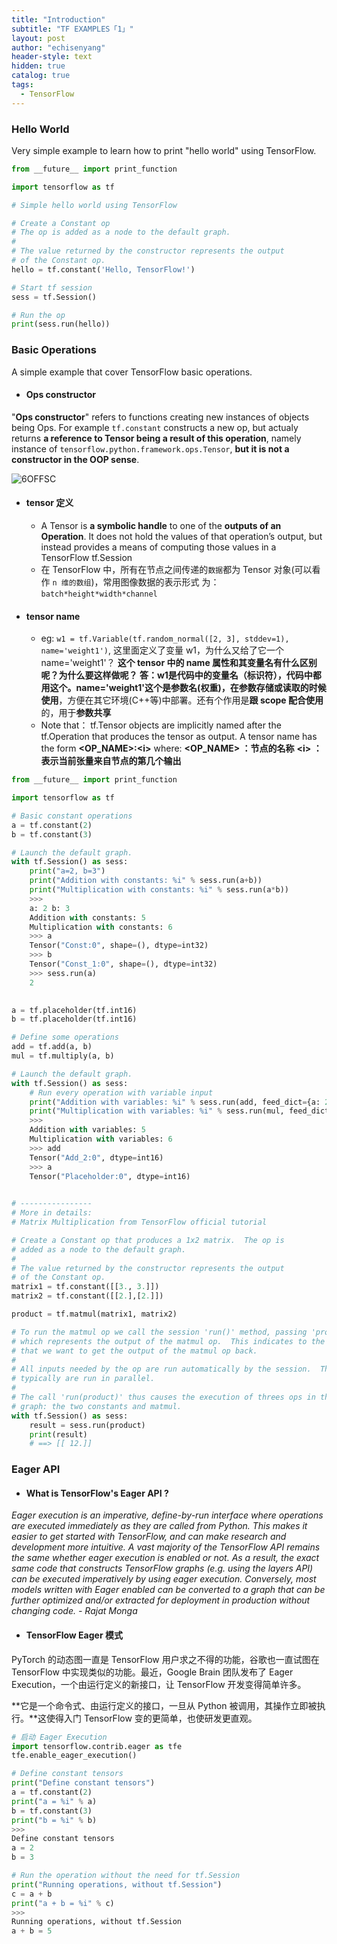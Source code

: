 ```yaml
---
title: "Introduction"
subtitle: "TF EXAMPLES「1」"
layout: post
author: "echisenyang"
header-style: text
hidden: true
catalog: true
tags:
  - TensorFlow
---
```




### **Hello World**

Very simple example to learn how to print "hello world" using TensorFlow.

```python
from __future__ import print_function

import tensorflow as tf

# Simple hello world using TensorFlow

# Create a Constant op
# The op is added as a node to the default graph.
#
# The value returned by the constructor represents the output
# of the Constant op.
hello = tf.constant('Hello, TensorFlow!')

# Start tf session
sess = tf.Session()

# Run the op
print(sess.run(hello))
```

### **Basic Operations**

A simple example that cover TensorFlow basic operations.

- #### **Ops constructor**

"**Ops constructor**" refers to functions creating new instances of objects being Ops. For example `tf.constant` constructs a new op, but actualy returns **a reference to Tensor being a result of this operation**, namely instance of `tensorflow.python.framework.ops.Tensor`, **but it is not a constructor in the OOP sense**.



![6OFFSC](https://gitee.com/echisenyang/GiteeForUpicUse/raw/master/uPic/6OFFSC.jpg)

- #### tensor **定义**
  
  - A Tensor is **a symbolic handle** to one of the **outputs of an Operation**. It does not hold the values of that operation’s output, but instead provides a means of computing those values in a TensorFlow tf.Session
  - 在 TensorFlow 中，所有在节点之间传递的`数据`都为 Tensor 对象(可以看作 `n 维的数组`)，常用图像数据的表示形式 为：`batch*height*width*channel`
- #### tensor **name**
  
  - eg: `w1 = tf.Variable(tf.random_normal([2, 3], stddev=1), name='weight1')`, 这里面定义了变量 w1，为什么又给了它一个 name='weight1'？ **这个 tensor 中的 name 属性和其变量名有什么区别呢？**为什么要这样做呢？
    答：**w1是代码中的变量名（标识符）**，代码中都用这个。**name='weight1'这个是参数名(权重)**，在**参数存储或读取的时候使用**，方便在其它环境(C++等)中部署。还有个作用是**跟 scope 配合使用**的，用于**参数共享** 
  - Note that： tf.Tensor objects are implicitly named after the tf.Operation that produces the tensor as output. A tensor name has the form **<OP_NAME>:\<i\>** where:
    **<OP_NAME> ：节点的名称**
    **\<i\> ：表示当前张量来自节点的第几个输出**

```python
from __future__ import print_function

import tensorflow as tf

# Basic constant operations
a = tf.constant(2)
b = tf.constant(3)

# Launch the default graph.
with tf.Session() as sess:
    print("a=2, b=3")
    print("Addition with constants: %i" % sess.run(a+b))
    print("Multiplication with constants: %i" % sess.run(a*b))
    >>> 
    a: 2 b: 3
    Addition with constants: 5
    Multiplication with constants: 6
    >>> a
    Tensor("Const:0", shape=(), dtype=int32)
    >>> b
    Tensor("Const_1:0", shape=(), dtype=int32)
    >>> sess.run(a)
    2

    
a = tf.placeholder(tf.int16)
b = tf.placeholder(tf.int16)

# Define some operations
add = tf.add(a, b)
mul = tf.multiply(a, b)

# Launch the default graph.
with tf.Session() as sess:
    # Run every operation with variable input
    print("Addition with variables: %i" % sess.run(add, feed_dict={a: 2, b: 3}))
    print("Multiplication with variables: %i" % sess.run(mul, feed_dict={a: 2, b: 3}))
    >>>
    Addition with variables: 5
	Multiplication with variables: 6
	>>> add
    Tensor("Add_2:0", dtype=int16)
    >>> a
    Tensor("Placeholder:0", dtype=int16)
    

# ----------------
# More in details:
# Matrix Multiplication from TensorFlow official tutorial

# Create a Constant op that produces a 1x2 matrix.  The op is
# added as a node to the default graph.
#
# The value returned by the constructor represents the output
# of the Constant op.
matrix1 = tf.constant([[3., 3.]])
matrix2 = tf.constant([[2.],[2.]])

product = tf.matmul(matrix1, matrix2)

# To run the matmul op we call the session 'run()' method, passing 'product'
# which represents the output of the matmul op.  This indicates to the call
# that we want to get the output of the matmul op back.
#
# All inputs needed by the op are run automatically by the session.  They
# typically are run in parallel.
#
# The call 'run(product)' thus causes the execution of threes ops in the
# graph: the two constants and matmul.
with tf.Session() as sess:
    result = sess.run(product)
    print(result)
    # ==> [[ 12.]]

```

### Eager API

- #### What is TensorFlow's Eager API ?

*Eager execution is an imperative, define-by-run interface where operations are
executed immediately as they are called from Python. This makes it easier to
get started with TensorFlow, and can make research and development more
intuitive. A vast majority of the TensorFlow API remains the same whether eager
execution is enabled or not. As a result, the exact same code that constructs
TensorFlow graphs (e.g. using the layers API) can be executed imperatively
by using eager execution. Conversely, most models written with Eager enabled
can be converted to a graph that can be further optimized and/or extracted
for deployment in production without changing code. - Rajat Monga*



- #### TensorFlow Eager 模式

PyTorch 的动态图一直是 TensorFlow 用户求之不得的功能，谷歌也一直试图在 TensorFlow 中实现类似的功能。最近，Google Brain 团队发布了 Eager Execution，一个由运行定义的新接口，让 TensorFlow 开发变得简单许多。

**它是一个命令式、由运行定义的接口，一旦从 Python 被调用，其操作立即被执行。**这使得入门 TensorFlow 变的更简单，也使研发更直观。

```python
# 启动 Eager Execution
import tensorflow.contrib.eager as tfe
tfe.enable_eager_execution()

# Define constant tensors
print("Define constant tensors")
a = tf.constant(2)
print("a = %i" % a)
b = tf.constant(3)
print("b = %i" % b)
>>> 
Define constant tensors
a = 2
b = 3

# Run the operation without the need for tf.Session
print("Running operations, without tf.Session")
c = a + b
print("a + b = %i" % c)
>>> 
Running operations, without tf.Session
a + b = 5
```

